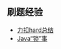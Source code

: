 ## 刷题经验

* [力扣hard总结](../master/md/leetcode/hard.md)
* [Java“锁”事](../master/md/java/synchronize.md)

